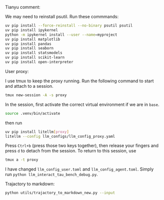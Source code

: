 


Tianyu comment:

We may need to reinstall psutil. Run these commmands:

```sh
uv pip install --force-reinstall --no-binary psutil psutil
uv pip install ipykernel
python -m ipykernel install --user --name=myproject
uv pip install matplotlib
uv pip install pandas
uv pip install seaborn
uv pip install statsmodels
uv pip install scikit-learn
uv pip install open-interpreter
```

User proxy:

I use tmux to keep the proxy running. Run the following command to start and attach to a session. 

```sh
tmux new-session -A -s proxy
```

In the session, first activate the correct virtual environment if we are in `base`.

```sh
source .venv/bin/activate
```
then run
```sh
uv pip install litellm[proxy]
litellm --config llm_configs/llm_config_proxy.yaml
```
Press ``Ctrl+b`` (press those two keys together), then release your fingers and press ``d`` to detach from the session.
To return to this session, use
```sh
tmux a -t proxy
```

I have changed ``llm_config_user.toml`` and ``llm_config_agent.toml``. Simply run ``python llm_interact_tau_bench_debug.py``.


Trajactory to markdown:

```sh
python utils/trajactory_to_markdown_new.py --input 
```